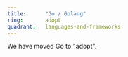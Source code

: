 ```yaml
---
title:      "Go / Golang"
ring:       adopt
quadrant:   languages-and-frameworks
---
```


We have moved Go to "adopt".